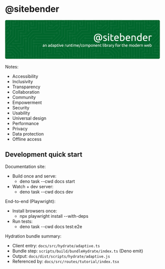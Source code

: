 # @sitebender

![Header](./github-sitebender-banner.png)

Notes:

- Accessibility
- Inclusivity
- Transparency
- Collaboration
- Community
- Empowerment
- Security
- Usability
- Universal design
- Performance
- Privacy
- Data protection
- Offline access

## Development quick start

Documentation site:

- Build once and serve:
	- deno task --cwd docs start
- Watch + dev server:
	- deno task --cwd docs dev

End-to-end (Playwright):

- Install browsers once:
	- npx playwright install --with-deps
- Run tests:
	- deno task --cwd docs test:e2e

Hydration bundle summary:

- Client entry: `docs/src/hydrate/adaptive.ts`
- Bundle step: `scripts/build/bundleHydrate/index.ts` (Deno emit)
- Output: `docs/dist/scripts/hydrate/adaptive.js`
- Referenced by: `docs/src/routes/tutorial/index.tsx`
